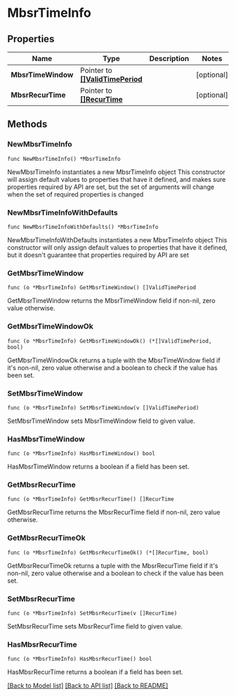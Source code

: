 # MbsrTimeInfo

## Properties

Name | Type | Description | Notes
------------ | ------------- | ------------- | -------------
**MbsrTimeWindow** | Pointer to [**[]ValidTimePeriod**](ValidTimePeriod.md) |  | [optional] 
**MbsrRecurTime** | Pointer to [**[]RecurTime**](RecurTime.md) |  | [optional] 

## Methods

### NewMbsrTimeInfo

`func NewMbsrTimeInfo() *MbsrTimeInfo`

NewMbsrTimeInfo instantiates a new MbsrTimeInfo object
This constructor will assign default values to properties that have it defined,
and makes sure properties required by API are set, but the set of arguments
will change when the set of required properties is changed

### NewMbsrTimeInfoWithDefaults

`func NewMbsrTimeInfoWithDefaults() *MbsrTimeInfo`

NewMbsrTimeInfoWithDefaults instantiates a new MbsrTimeInfo object
This constructor will only assign default values to properties that have it defined,
but it doesn't guarantee that properties required by API are set

### GetMbsrTimeWindow

`func (o *MbsrTimeInfo) GetMbsrTimeWindow() []ValidTimePeriod`

GetMbsrTimeWindow returns the MbsrTimeWindow field if non-nil, zero value otherwise.

### GetMbsrTimeWindowOk

`func (o *MbsrTimeInfo) GetMbsrTimeWindowOk() (*[]ValidTimePeriod, bool)`

GetMbsrTimeWindowOk returns a tuple with the MbsrTimeWindow field if it's non-nil, zero value otherwise
and a boolean to check if the value has been set.

### SetMbsrTimeWindow

`func (o *MbsrTimeInfo) SetMbsrTimeWindow(v []ValidTimePeriod)`

SetMbsrTimeWindow sets MbsrTimeWindow field to given value.

### HasMbsrTimeWindow

`func (o *MbsrTimeInfo) HasMbsrTimeWindow() bool`

HasMbsrTimeWindow returns a boolean if a field has been set.

### GetMbsrRecurTime

`func (o *MbsrTimeInfo) GetMbsrRecurTime() []RecurTime`

GetMbsrRecurTime returns the MbsrRecurTime field if non-nil, zero value otherwise.

### GetMbsrRecurTimeOk

`func (o *MbsrTimeInfo) GetMbsrRecurTimeOk() (*[]RecurTime, bool)`

GetMbsrRecurTimeOk returns a tuple with the MbsrRecurTime field if it's non-nil, zero value otherwise
and a boolean to check if the value has been set.

### SetMbsrRecurTime

`func (o *MbsrTimeInfo) SetMbsrRecurTime(v []RecurTime)`

SetMbsrRecurTime sets MbsrRecurTime field to given value.

### HasMbsrRecurTime

`func (o *MbsrTimeInfo) HasMbsrRecurTime() bool`

HasMbsrRecurTime returns a boolean if a field has been set.


[[Back to Model list]](../README.md#documentation-for-models) [[Back to API list]](../README.md#documentation-for-api-endpoints) [[Back to README]](../README.md)


